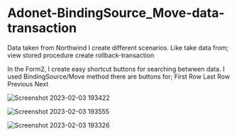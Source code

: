 # Adonet-BindingSource_Move-data-transaction
Data taken from Northwind 
I create different scenarios. Like take data from;
view
stored procedure
create rollback-transaction

In the Form2, I create easy shortcut buttons for searching betwwen data. I used BindingSource/Move method
there are buttons for;
First Row
Last Row
Previous
Next

![Screenshot 2023-02-03 193422](https://user-images.githubusercontent.com/102765970/216658382-2b328197-2347-44f2-9ea1-693e9e1a8063.png)

![Screenshot 2023-02-03 193555](https://user-images.githubusercontent.com/102765970/216658383-27e52a10-d0e0-46cc-a0eb-c22b3be1212b.png)

![Screenshot 2023-02-03 193326](https://user-images.githubusercontent.com/102765970/216658373-aef8462f-9ccc-4fd6-bbe3-1d4f84392eac.png)
